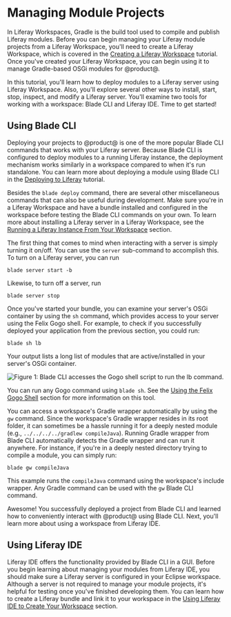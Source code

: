 # Managing Module Projects

In Liferay Workspaces, Gradle is the build tool used to compile and publish
Liferay modules. Before you can begin managing your Liferay module projects from
a Liferay Workspace, you'll need to create a Liferay Workspace, which is covered
in the
[Creating a Liferay Workspace](/develop/tutorials/-/knowledge_base/7-0/creating-a-liferay-workspace)
tutorial. Once you've created your Liferay Workspace, you can begin using it to
manage Gradle-based OSGi modules for @product@.

In this tutorial, you'll learn how to deploy modules to a Liferay server using
Liferay Workspace. Also, you'll explore several other ways to install, start,
stop, inspect, and modify a Liferay server. You'll examine two tools for working
with a workspace: Blade CLI and Liferay IDE. Time to get started!

## Using Blade CLI

Deploying your projects to @product@ is one of the more popular Blade CLI
commands that works with your Liferay server. Because Blade CLI is configured to
deploy modules to a running Liferay instance, the deployment mechanism works
similarly in a workspace compared to when it's run standalone. You can learn
more about deploying a module using Blade CLI in the
[Deploying to Liferay](/develop/tutorials/-/knowledge_base/7-0/deploying-to-liferay)
tutorial.

Besides the `blade deploy` command, there are several other miscellaneous
commands that can also be useful during development. Make sure you're in a
Liferay Workspace and have a bundle installed and configured in the workspace
before testing the Blade CLI commands on your own. To learn more about
installing a Liferay server in a Liferay Workspace, see the
[Running a Liferay Instance From Your Workspace](/develop/tutorials/-/knowledge_base/7-0/creating-a-liferay-workspace#running-a-liferay-instance-from-your-workspace)
section.

The first thing that comes to mind when interacting with a server is simply
turning it on/off. You can use the `server` sub-command to accomplish this. To
turn on a Liferay server, you can run

    blade server start -b

Likewise, to turn off a server, run

    blade server stop

Once you've started your bundle, you can examine your server's OSGi container by
using the `sh` command, which provides access to your server using the Felix
Gogo shell. For example, to check if you successfully deployed your application
from the previous section, you could run:

    blade sh lb

Your output lists a long list of modules that are active/installed in your
server's OSGi container.

![Figure 1: Blade CLI accesses the Gogo shell script to run the `lb` command.](../../../../images/blade-sh.png)

You can run any Gogo command using `blade sh`. See the
[Using the Felix Gogo Shell](/develop/reference/-/knowledge_base/7-0/using-the-felix-gogo-shell)
section for more information on this tool.

You can access a workspace's Gradle wrapper automatically by using the `gw`
command. Since the workspace's Gradle wrapper resides in its root folder, it can
sometimes be a hassle running it for a deeply nested module (e.g.,
`../../../../gradlew compileJava`). Running Gradle wrapper from Blade CLI
automatically detects the Gradle wrapper and can run it anywhere. For instance,
if you're in a deeply nested directory trying to compile a module, you can
simply run:

    blade gw compileJava

This example runs the `compileJava` command using the workspace's include
wrapper. Any Gradle command can be used with the `gw` Blade CLI command.

Awesome! You successfully deployed a project from Blade CLI and learned how to
conveniently interact with @product@ using Blade CLI. Next, you'll learn more
about using a workspace from Liferay IDE.

## Using Liferay IDE

Liferay IDE offers the functionality provided by Blade CLI in a GUI. Before you
begin learning about managing your modules from Liferay IDE, you should make
sure a Liferay server is configured in your Eclipse workspace. Although a server
is not required to manage your module projects, it's helpful for testing once
you've finished developing them. You can learn how to create a Liferay bundle
and link it to your workspace in the
[Using Liferay IDE to Create Your Workspace](/develop/tutorials/-/knowledge_base/7-0/creating-a-liferay-workspace#using-liferay-ide-to-create-your-workspace)
section.





